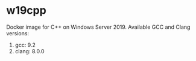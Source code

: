 # w19cpp

Docker image for C++ on Windows Server 2019. Available GCC and Clang versions:

   1. gcc: 9.2
   2. clang: 8.0.0

